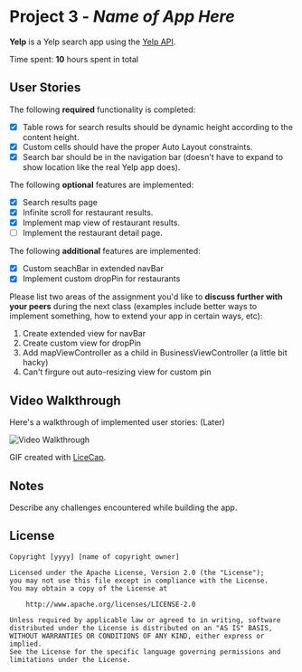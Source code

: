 # Project 3 - *Name of App Here*

**Yelp** is a Yelp search app using the [Yelp API](http://www.yelp.com/developers/documentation/v2/search_api).

Time spent: **10** hours spent in total

## User Stories

The following **required** functionality is completed:

- [x] Table rows for search results should be dynamic height according to the content height.
- [x] Custom cells should have the proper Auto Layout constraints.
- [x] Search bar should be in the navigation bar (doesn't have to expand to show location like the real Yelp app does).

The following **optional** features are implemented:

- [x] Search results page
- [x] Infinite scroll for restaurant results.
- [x] Implement map view of restaurant results.
- [ ] Implement the restaurant detail page.

The following **additional** features are implemented:

- [x] Custom seachBar in extended navBar
- [x] Implement custom dropPin for restaurants 

Please list two areas of the assignment you'd like to **discuss further with your peers** during the next class (examples include better ways to implement something, how to extend your app in certain ways, etc):

1. Create extended view for navBar
2. Create custom view for dropPin
3. Add mapViewController as a child in BusinessViewController (a little bit hacky)
4. Can't firgure out auto-resizing view for custom pin
 

## Video Walkthrough 

Here's a walkthrough of implemented user stories: (Later)

<img src='http://i.imgur.com/link/to/your/gif/file.gif' title='Video Walkthrough' width='' alt='Video Walkthrough' />

GIF created with [LiceCap](http://www.cockos.com/licecap/).

## Notes

Describe any challenges encountered while building the app.

## License

    Copyright [yyyy] [name of copyright owner]

    Licensed under the Apache License, Version 2.0 (the "License");
    you may not use this file except in compliance with the License.
    You may obtain a copy of the License at

        http://www.apache.org/licenses/LICENSE-2.0

    Unless required by applicable law or agreed to in writing, software
    distributed under the License is distributed on an "AS IS" BASIS,
    WITHOUT WARRANTIES OR CONDITIONS OF ANY KIND, either express or implied.
    See the License for the specific language governing permissions and
    limitations under the License.
